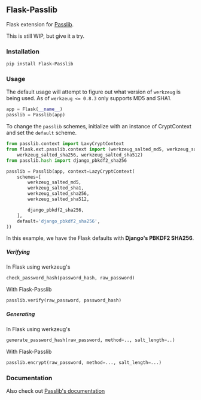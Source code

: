 ## Flask-Passlib ##

Flask extension for [Passlib](http://packages.python.org/passlib/).

This is still WIP, but give it a try.

### Installation ###

```pip install Flask-Passlib```

### Usage ###

The default usage will attempt to figure out what version of ```werkzeug``` is being used. 
As of ```werkzeug <= 0.8.3``` only supports MD5 and SHA1. 
```python
app = Flask(__name__)
passlib = Passlib(app)
```

To change the ```passlib``` schemes, initialize with an instance of CryptContext and set the ```default``` scheme.

```python
from passlib.context import LaxyCryptContext
from flask.ext.passlib.context import (werkzeug_salted_md5, werkzeug_salted_sha1, 
    werkzeug_salted_sha256, werkzeug_salted_sha512)
from passlib.hash import django_pbkdf2_sha256

passlib = Passlib(app, context=LazyCryptContext(
    schemes=[
        werkzeug_salted_md5,
        werkzeug_salted_sha1,
        werkzeug_salted_sha256,
        werkzeug_salted_sha512,         

        django_pbkdf2_sha256,
    ],
    default='django_pbkdf2_sha256',
))
```

In this example, we have the Flask defaults with __Django's PBKDF2 SHA256__.

##### Verifying #####

In Flask using werkzeug's

```python
check_password_hash(password_hash, raw_password)
```

With Flask-Passlib

```python
passlib.verify(raw_password, password_hash)
```

##### Generating #####

In Flask using werkzeug's

```python
generate_password_hash(raw_password, method=.., salt_length=..)
```

With Flask-Passlib

```python
passlib.encrypt(raw_password, method=..., salt_length=...)
```
### Documentation ###
Also check out [Passlib's documentation](http://packages.python.org/passlib/)
